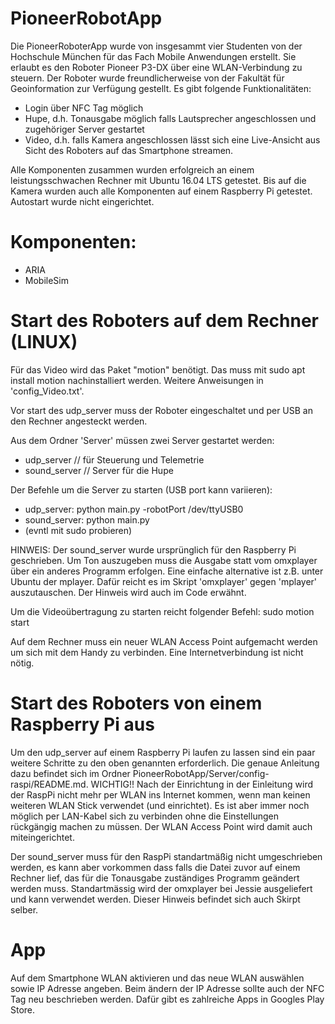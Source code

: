# PioneerRobotApp
Die PioneerRoboterApp wurde von insgesammt vier Studenten von der Hochschule München für das Fach Mobile Anwendungen erstellt. Sie erlaubt es den Roboter Pioneer P3-DX über eine WLAN-Verbindung zu steuern. Der Roboter wurde freundlicherweise von der Fakultät für Geoinformation zur Verfügung gestellt.
Es gibt folgende Funktionalitäten:
- Login über NFC Tag möglich
- Hupe, d.h. Tonausgabe möglich falls Lautsprecher angeschlossen und zugehöriger Server gestartet
- Video, d.h. falls Kamera angeschlossen lässt sich eine Live-Ansicht aus Sicht des Roboters auf das Smartphone streamen.

Alle Komponenten zusammen wurden erfolgreich an einem leistungsschwachen Rechner mit Ubuntu 16.04 LTS getestet.
Bis auf die Kamera wurden auch alle Komponenten auf einem Raspberry Pi getestet. Autostart wurde nicht eingerichtet.

# Komponenten:
- ARIA
- MobileSim

# Start des Roboters auf dem Rechner (LINUX)

Für das Video wird das Paket "motion" benötigt. Das muss mit sudo apt install motion nachinstalliert werden. 
Weitere Anweisungen in 'config_Video.txt'.

Vor start des udp_server muss der Roboter eingeschaltet und per USB an den Rechner angesteckt werden.

Aus dem Ordner 'Server' müssen zwei Server gestartet werden:
- udp_server // für Steuerung und Telemetrie
- sound_server // Server für die Hupe

Der Befehle um die Server zu starten (USB port kann variieren):
- udp_server: python main.py -robotPort /dev/ttyUSB0
- sound_server: python main.py
- (evntl mit sudo probieren)

HINWEIS: Der sound_server wurde ursprünglich für den Raspberry Pi geschrieben. Um Ton auszugeben muss die Ausgabe statt vom omxplayer über ein anderes Programm erfolgen. Eine einfache alternative ist z.B. unter Ubuntu der mplayer. Dafür reicht es im Skript 'omxplayer' gegen 'mplayer' auszutauschen. Der Hinweis wird auch im Code erwähnt.


Um die Videoübertragung zu starten reicht folgender Befehl:
sudo motion start

Auf dem Rechner muss ein neuer WLAN Access Point aufgemacht werden um sich mit dem Handy zu verbinden. Eine Internetverbindung ist nicht nötig.

# Start des Roboters von einem Raspberry Pi aus

Um den udp_server auf einem Raspberry Pi laufen zu lassen sind ein paar weitere Schritte zu den oben genannten erforderlich.
Die genaue Anleitung dazu befindet sich im Ordner PioneerRobotApp/Server/config-raspi/README.md.
WICHTIG!! Nach der Einrichtung in der Einleitung wird der RaspPi nicht mehr per WLAN ins Internet kommen, wenn man keinen weiteren WLAN Stick verwendet (und einrichtet). Es ist aber immer noch möglich per LAN-Kabel sich zu verbinden ohne die Einstellungen rückgängig machen zu müssen. Der WLAN Access Point wird damit auch miteingerichtet.

Der sound_server muss für den RaspPi standartmäßig nicht umgeschrieben werden, es kann aber vorkommen dass falls die Datei zuvor auf einem Rechner lief, das für die Tonausgabe zuständiges Programm geändert werden muss. Standartmässig wird der omxplayer bei Jessie ausgeliefert und kann verwendet werden. Dieser Hinweis befindet sich auch Skirpt selber.  


# App
Auf dem Smartphone WLAN aktivieren und das neue WLAN auswählen sowie IP Adresse angeben.
Beim ändern der IP Adresse sollte auch der NFC Tag neu beschrieben werden. Dafür gibt es zahlreiche Apps in Googles Play Store.
